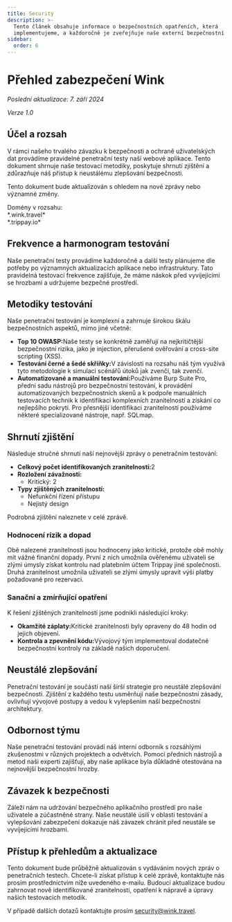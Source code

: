 ```yaml
---
title: Security
description: >-
  Tento článek obsahuje informace o bezpečnostních opatřeních, která
  implementujeme, a každoročně je zveřejňuje naše externí bezpečnostní firma.
sidebar:
  order: 6
---
```

# Přehled zabezpečení Wink

*Poslední aktualizace: 7. září 2024*

*Verze 1.0*

## Účel a rozsah

V rámci našeho trvalého závazku k bezpečnosti a ochraně uživatelských dat provádíme pravidelné penetrační testy naší webové aplikace. Tento dokument shrnuje naše testovací metodiky, poskytuje shrnutí zjištění a zdůrazňuje náš přístup k neustálému zlepšování bezpečnosti.

Tento dokument bude aktualizován s ohledem na nové zprávy nebo významné změny.

Domény v rozsahu:\
\*.wink.travel\*\
\*.trippay.io\*

## Frekvence a harmonogram testování

Naše penetrační testy provádíme každoročně a další testy plánujeme dle potřeby po významných aktualizacích aplikace nebo infrastruktury. Tato pravidelná testovací frekvence zajišťuje, že máme náskok před vyvíjejícími se hrozbami a udržujeme bezpečné prostředí.

## Metodiky testování

Naše penetrační testování je komplexní a zahrnuje širokou škálu bezpečnostních aspektů, mimo jiné včetně:

* **Top 10 OWASP:**&#x4E;aše testy se konkrétně zaměřují na nejkritičtější bezpečnostní rizika, jako je injection, přerušené ověřování a cross-site scripting (XSS).
* **Testování černé a šedé skříňky:**&#x56; závislosti na rozsahu náš tým využívá tyto metodologie k simulaci scénářů útoků jak zvenčí, tak zvenčí.
* **Automatizované a manuální testování:**&#x50;oužíváme Burp Suite Pro, přední sadu nástrojů pro bezpečnostní testování, k provádění automatizovaných bezpečnostních skenů a k podpoře manuálních testovacích technik k identifikaci komplexních zranitelností a získání co nejlepšího pokrytí. Pro přesnější identifikaci zranitelností používáme některé specializované nástroje, např. SQLmap.

## Shrnutí zjištění

Následuje stručné shrnutí naší nejnovější zprávy o penetračním testování:

* **Celkový počet identifikovaných zranitelností:**&#x32;
* **Rozložení závažnosti:**
  * Kritický: 2
* **Typy zjištěných zranitelností:**
  * Nefunkční řízení přístupu
  * Nejistý design

Podrobná zjištění naleznete v celé zprávě.

### Hodnocení rizik a dopad

Obě nalezené zranitelnosti jsou hodnoceny jako kritické, protože obě mohly mít vážné finanční dopady. První z nich umožnila ověřenému uživateli se zlými úmysly získat kontrolu nad platebním účtem Trippay jiné společnosti. Druhá zranitelnost umožnila uživateli se zlými úmysly upravit výši platby požadované pro rezervaci.

### Sanační a zmírňující opatření

K řešení zjištěných zranitelností jsme podnikli následující kroky:

* **Okamžité záplaty:**&#x4B;ritické zranitelnosti byly opraveny do 48 hodin od jejich objevení.
* **Kontrola a zpevnění kódu:**&#x56;ývojový tým implementoval dodatečné bezpečnostní kontroly na základě našich doporučení.

## Neustálé zlepšování

Penetrační testování je součástí naší širší strategie pro neustálé zlepšování bezpečnosti. Zjištění z každého testu usměrňují naše bezpečnostní zásady, ovlivňují vývojové postupy a vedou k vylepšením naší bezpečnostní architektury.

## Odbornost týmu

Naše penetrační testování provádí náš interní odborník s rozsáhlými zkušenostmi v různých projektech a odvětvích. Pomocí předních nástrojů a metod naši experti zajišťují, aby naše aplikace byla důkladně otestována na nejnovější bezpečnostní hrozby.

## Závazek k bezpečnosti

Záleží nám na udržování bezpečného aplikačního prostředí pro naše uživatele a zúčastněné strany. Naše neustálé úsilí v oblasti testování a vylepšování zabezpečení dokazuje náš závazek chránit před neustále se vyvíjejícími hrozbami.

## Přístup k přehledům a aktualizace

Tento dokument bude průběžně aktualizován s vydáváním nových zpráv o penetračních testech. Chcete-li získat přístup k celé zprávě, kontaktujte nás prosím prostřednictvím níže uvedeného e-mailu. Budoucí aktualizace budou zahrnovat nově identifikované zranitelnosti, opatření k nápravě a úpravy našich testovacích metodik.

V případě dalších dotazů kontaktujte prosím security@wink.travel.

